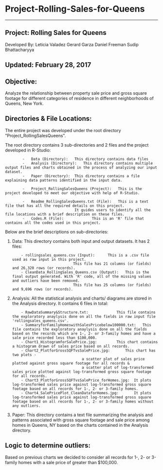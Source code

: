 # Project-Rolling-Sales-for-Queens


---------------------------------
Project: Rolling Sales for Queens
---------------------------------
Developed By:	Leticia Valadez
		Gerard Garza
		Daniel Freeman
		Sudip Bhattacharyya

Updated: February 28, 2017
------------------------------------------------------------------------------------------------------------------------------------------------------------------------------


Objective:
----------

Analyze the relationship between property sale price and gross square footage for different categories of residence in different neighborhoods of Queens, New York.



Directories & File Locations:
-----------------------------

The entire project was developed under the root directory "Project_RollingSalesQueens".

The root directory contains 3 sub-directories and 2 files and the project developed in R-Studio:

			-	Data (Directory): 	This directory contains data files
			-	Analysis (Directory):	This directory contains multiple output files and charts obtained in the process of analyzing our input dataset.
			-	Paper (Directory):	This directory contains a file explaining data patterns identified in the input data.

			-	Project_RollingSalesQueens (Project):	This is the project developed to meet our objective with help of R-Studio.

			-	Readme_RollingSalesQueens.txt (File):	This is a text file that has all the required details on this project. 
									It guides users to identify all the file locations with a brief description on these files.
			-	Codes.R (File):				This is an 'R' file that contains all the codes used in this project.


Below are the brief descriptions on sub-directories:

1.	Data:		This directory contains both input and output datasets. It has 2 files:

			- rollingsales_queens.csv (Input):		This is a .csv file used as raw input in this project. 
									This file has 21 columns (or fields) and 26,320 rows (or records).
			- CleanData_RollingSales_Queens.csv (Output):	This is the final output generated. With 'R' code, all of the missing values and outliers have been removed.
									This file has 25 columns (or fields) and 9,696 rows (or records).

2.	Analysis:	All the statistical analysis and charts/ diagrams are stored in the Analysis directory. It contains 6 files in total:

			- RawDataSummary&Structure.txt:				This file contains the exploratory anaylysis done on all the fields in raw input file 'rollingsales_queens.csv'.
			- SummaryforFamilyHomeswithSalesPricebelow100000.txt:	This file contains the exploratory anaylysis done on all the fields based on the records which are 1-, 2- or 3-family homes and have a sale price recorded less than $100,000.
			- Chart1_HistogramforSalePrice.jpg:			This chart contains a histogram drawn of sales price based on all records.
			- Chart2_PlotforGrossSQFTvsSalePrice.jpg:		This chart has two plots - 
										a scatter plot of sales price plotted against gross square footage for all records &
										a scatter plot of log-transformed sales price plotted against log-transformed gross square footage for all records.
			- Chart3_PlotforGrossSQFTvsSalePrice_forHomes.jpg:	It plots log-transformed sales price against log-transformed gross square footage based on all records for 1-, 2- or 3-family homes.
			- Chart4_SalePricePlot_CleanDataforHomes.jpg:		It plots log-transformed sales price against log-transformed gross square footage based on all records for 1-, 2- or 3-family homes without any outliers.

3.	Paper:		This directory contains a text file summarizing the analysis and patterns associated with gross square footage and sale price among homes in Queens, NY based on the charts contained in the Analysis directory.

Logic to determine outliers:
----------------------------

Based on previous charts we decided to consider all records for 1-, 2- or 3-family homes with a sale price of greater than $100,000.
 
